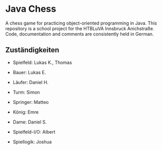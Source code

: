 # Java Chess

A chess game for practicing object-oriented programming in Java. This repository is a school project for the HTBLuVA Innsbruck Anichstraße. Code, documentation and comments are consistently held in German.

## Zuständigkeiten

* Spielfeld: Lukas K., Thomas

* Bauer: Lukas E.

* Läufer: Daniel H.

* Turm: Simon

* Springer: Matteo

* König: Emre

* Dame: Daniel S.

* Spielfeld-I/O: Albert

* Spiellogik: Joshua